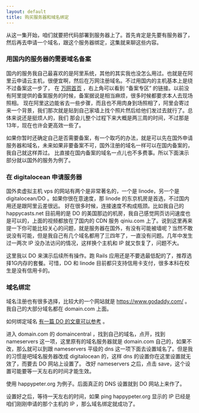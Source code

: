 ```yaml
---
layout: default
title: 购买服务器和域名绑定
---
```



从这一集开始，咱们就要把代码部署到服务器上了。首先肯定是先要有服务器了，然后再去申请一个域名，跟这个服务器绑定，这集就来聊这些内容。


### 用国内的服务器的需要域名备案

国内的服务我自己最喜欢的是阿里系统，其他的其实我也没怎么用过。也就是在阿里云申请云主机，很便宜啊，然后在万网注册域名。不过用国内的主机基本上是绕不过备案这一步了，
在 [万网首页](http://www.net.cn/) ，右上角可以看到 “备案专区” 的链接。以前没有阿里提供的备案服务的时候，备案据说是相当麻烦，很多时候都要求本人去现场照相。
现在阿里这边能省去一些步骤，而且也不用肉身到场照相了，阿里会寄过来一个背景，我们那次就是贴到自己家墙上找个照片然后给他们发过去就行了。总体来说还是挺烦人的，我们
那会儿整个过程下来大概是两三周的时间，不过那是13年，现在也许会更高效一些了。

如果你暂时还确定自己是否需要备案，有一个取巧的办法，就是可以先在国外申请服务器和域名，未来如果非要备案不可，国外注册的域名一样可以在国内备案的，我自己就这样弄过。
比直接在国内备案的域名一点儿也不多费事。所以下面演示部分就以国外的服务为例了。

### 在 digitalocean 申请服务器

国外卖虚拟主机 vps 的网站有两个是非常著名的，一个是 linode，另一个是 digitalocean/DO 。如果你很在意速度，那 linode 的东京机房是首选，不过国内用还是跟阿里云差很远。
好在很多时候，连接速度不构成瓶颈。比如我自己的 happycasts.net 目前用的是 DO 的美国那边的机房，我自己感觉网页访问速度也是可以的，上面的视频都放在了国内的 CDN 服务
qiniu.com 上了。说到这里再来提一下你可能比较关心的问题，就是服务器在国外，有没有可能被墙呢？当然不敢说没有可能，但是我自己有几个域名都用了三四年了，一直没有问题。几年中发生过一两次
IP 没办法访问的情况，这样换个主机和 IP 就又恢复了，问题不大。

这里我以 DO 来演示后续所有操作。跑 Rails 应用还是不要选最低配的了，推荐选择1G内存的套餐。可惜，DO 和 linode 目前都只支持信用卡支付，很多本科在校生是没有信用卡的。

### 域名绑定

域名注册也有很多选择，比较大的一个网站就是 https://www.godaddy.com/ 。我自己的大部分域名都在 domain.com 上面。


如何绑定域名 [有一篇 DO 的文章可以参考](https://www.digitalocean.com/community/tutorials/how-to-set-up-a-host-name-with-digitalocean) 。

进入 domain.com 的 domaincentral ，找到自己的域名，点开，找到 nameservers 这一项，这里原有的域名服务器就是 domain.com 自己的，如果不改，那么就可以到跟
nameservers 平级的 dns 这一项下面去设置域名了。但是我的习惯是吧域名服务器改成 digitalocean 的，这样 dns 的设置你在这里设置就无效了，而要去 DO 网站上设置了。
改好 nameservers 之后，点击 save，这个设置可能要等一天左右的时间才能生效。

使用 happypeter.org 为例子。后面真正的 DNS 设置就到 DO 网站上来作了。

设置好之后，等待一天左右的时间，如果 ping happypeter.org 显示的 IP 已经是咱们刚刚申请的那个主机的 IP ，那么域名绑定就成功了。
